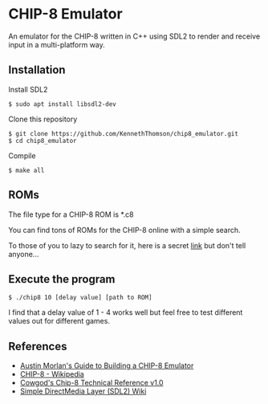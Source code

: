 # CHIP-8 Emulator
An emulator for the CHIP-8 written in C++ using SDL2 to render and receive input in a multi-platform way.

## Installation
Install SDL2
```
$ sudo apt install libsdl2-dev
```

Clone this repository
```
$ git clone https://github.com/KennethThomson/chip8_emulator.git
$ cd chip8_emulator
```

Compile
```
$ make all
```

## ROMs
The file type for a CHIP-8 ROM is *.c8

You can find tons of ROMs for the CHIP-8 online with a simple search.

To those of you to lazy to search for it, here is a secret [link](https://github.com/dmatlack/chip8/tree/master/roms/games) but don't tell anyone...

## Execute the program
```
$ ./chip8 10 [delay value] [path to ROM]
```
I find that a delay value of 1 - 4 works well but feel free to test different values out for different games.

## References
* [Austin Morlan's Guide to Building a CHIP-8 Emulator](https://austinmorlan.com/posts/chip8_emulator/)
* [CHIP-8 - Wikipedia](https://en.wikipedia.org/wiki/CHIP-8)
* [Cowgod's Chip-8 Technical Reference v1.0](http://devernay.free.fr/hacks/chip8/C8TECH10.HTM)
* [Simple DirectMedia Layer (SDL2) Wiki](https://wiki.libsdl.org/CategoryAPI)
